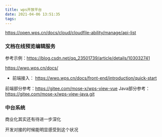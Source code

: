 ```yaml
---
title: wps开放平台
date: 2021-04-06 13:51:35
tags:
---
```

https://open.wps.cn/docs/cloud/cloudfile-ability/manage/api-list

### 文档在线预览编辑服务
参考示例：https://blog.csdn.net/qq_23501739/article/details/103032741

https://wwo.wps.cn/docs/

- 前端接入：
https://wwo.wps.cn/docs/front-end/introduction/quick-start

前端部分参考：https://gitee.com/mose-x/wps-view-vue
Java部分参考：https://gitee.com/mose-x/wps-view-java.git

### 中台系统
商业化其实还有待进一步深化

开发对接的时候能明显感受到这个状况
